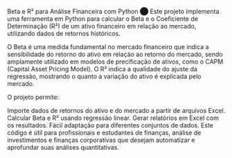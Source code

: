 Beta e R² para Análise Financeira com Python ⬤
Este projeto implementa uma ferramenta em Python para calcular o Beta e o Coeficiente de Determinação (R²) de um ativo financeiro em relação ao mercado, utilizando dados de retornos históricos.

O Beta é uma medida fundamental no mercado financeiro que indica a sensibilidade do retorno do ativo em relação ao retorno do mercado, sendo amplamente utilizado em modelos de precificação de ativos, como o CAPM (Capital Asset Pricing Model). O R² indica a qualidade do ajuste da regressão, mostrando o quanto a variação do ativo é explicada pelo mercado.

O projeto permite:

Importe dados de retornos do ativo e do mercado a partir de arquivos Excel.
Calcular Beta e R² usando regressão linear.
Gerar relatórios em Excel com os resultados.
Fácil adaptação para diferentes conjuntos de dados.
Este código é útil para profissionais e estudantes de finanças, análise de investimentos e finanças corporativas que desejam automatizar e aprofundar suas análises quantitativas.
